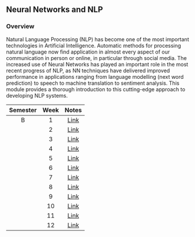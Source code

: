 ## Neural Networks and NLP

### Overview

Natural Language Processing (NLP) has become one of the most important technologies in Artificial Intelligence. Automatic methods for processing natural language now  find application in almost every aspect of our communication in person or online, in particular through  social media.  The increased use of Neural Networks has played an important role in the most recent progress of NLP, as NN techniques have delivered improved performance in applications ranging from language modelling (next word prediction) to speech to machine translation to sentiment analysis. This module provides a thorough introduction to this cutting-edge  approach to developing NLP systems.

| Semester   |      Week |  Notes | 
|:----------:|:-------------:|:------:|
| B |  1 | [Link](https://github.com/mughees-asif/postgraduate-artificial-intelligence/tree/master/Semester%20B/Neural%20Networks%20and%20NLP/notes/Week%201) |
|  |  2 | [Link](https://github.com/mughees-asif/postgraduate-artificial-intelligence/tree/master/Semester%20B/Neural%20Networks%20and%20NLP/notes/Week%202) | 
|  |  3 | [Link]() | 
|  |  4 | [Link]() | 
|  |  5 | [Link]() | 
|  |  6 | [Link]() | 
|  |  7 | [Link]() | 
|  |  8 | [Link]() | 
|  |  9 | [Link]() | 
|  |  10 | [Link]() | 
|  |  11 | [Link]() | 
|  |  12 | [Link]() | 